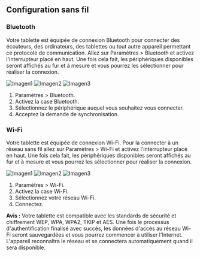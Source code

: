 ## Configuration sans fil

### Bluetooth

Votre tablette est équipée de connexion Bluetooth pour connecter des écouteurs, des ordinateurs, des tablettes ou tout autre appareil permettant ce protocole de communication. Allez sur Paramètres > Bluetooth et activez l'interrupteur placé en haut. Une fois cela fait, les périphériques disponibles seront affichés au fur et à mesure et vous pourrez les sélectionner pour réaliser la connexion.

![Imagen1](http://static.energysistem.com/images/manuals/42238/55912f8c38a42.jpg)
![Imagen2](http://static.energysistem.com/images/manuals/42238/55912f94323e5.jpg)
![Imagen3](http://static.energysistem.com/images/manuals/42238/55912fa819760.jpg)

1. Paramètres > Bluetooth.
2. Activez la case Bluetooth.
3. Sélectionnez le périphérique auquel vous souhaitez vous connecter.
4. Acceptez la demande de synchronisation.

### Wi-Fi

Votre tablette est équipée de connexion Wi-Fi. Pour la connecter à un réseau sans fil allez sur Paramètres > Wi-Fi et activez l'interrupteur placé en haut. Une fois cela fait, les périphériques disponibles seront affichés au fur et à mesure et vous pourrez les sélectionner pour réaliser la connexion.

![Imagen1](http://static.energysistem.com/images/manuals/42238/55912f8c38a42.jpg)
![Imagen2](http://static.energysistem.com/images/manuals/42238/559130085b445.jpg)
![Imagen3](http://static.energysistem.com/images/manuals/42238/5591301d0ff15.jpg)

1. Paramètres > Wi-Fi. 
2. Activez la case Wi-Fi.
3. Sélectionnez votre réseau Wi-Fi.
4. Connectez.

**Avis :** Votre tablette est compatible avec les standards de sécurité et chiffrement WEP, WPA, WPA2, TKIP et
AES. Une fois le processus d'authentification finalisé avec succès, les données
d'accès au réseau Wi-Fi seront sauvegardées et vous pourrez commencer à utiliser l'Internet. L'appareil reconnaîtra le réseau et se
connectera automatiquement quand il sera disponible.
